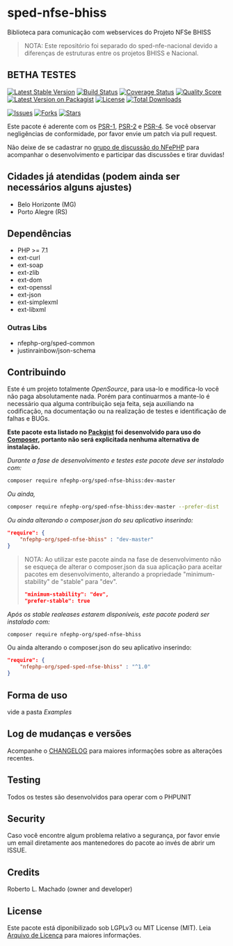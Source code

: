 # sped-nfse-bhiss

Biblioteca para comunicação com webservices do Projeto NFSe BHISS

> NOTA: Este repositório foi separado do sped-nfe-nacional devido a diferenças de estruturas entre os projetos BHISS e Nacional.

## BETHA TESTES

[![Latest Stable Version][ico-stable]][link-packagist]
[![Build Status][ico-travis]][link-travis]
[![Coverage Status][ico-scrutinizer]][link-scrutinizer]
[![Quality Score][ico-code-quality]][link-code-quality]
[![Latest Version on Packagist][ico-version]][link-packagist]
[![License][ico-license]][link-packagist]
[![Total Downloads][ico-downloads]][link-downloads]

[![Issues][ico-issues]][link-issues]
[![Forks][ico-forks]][link-forks]
[![Stars][ico-stars]][link-stars]

Este pacote é aderente com os [PSR-1], [PSR-2] e [PSR-4]. Se você observar negligências de conformidade, por favor envie um patch via pull request.

[PSR-1]: https://github.com/php-fig/fig-standards/blob/master/accepted/PSR-1-basic-coding-standard.md
[PSR-2]: https://github.com/php-fig/fig-standards/blob/master/accepted/PSR-2-coding-style-guide.md
[PSR-4]: https://github.com/php-fig/fig-standards/blob/master/accepted/PSR-4-autoloader.md

Não deixe de se cadastrar no [grupo de discussão do NFePHP](http://groups.google.com/group/nfephp) para acompanhar o desenvolvimento e participar das discussões e tirar duvidas!


## Cidades já atendidas (podem ainda ser necessários alguns ajustes)

- Belo Horizonte (MG)
- Porto Alegre (RS)

## Dependências

- PHP >= 7.1
- ext-curl
- ext-soap
- ext-zlib
- ext-dom
- ext-openssl
- ext-json
- ext-simplexml
- ext-libxml

### Outras Libs

- nfephp-org/sped-common
- justinrainbow/json-schema

## Contribuindo
Este é um projeto totalmente *OpenSource*, para usa-lo e modifica-lo você não paga absolutamente nada. Porém para continuarmos a mante-lo é necessário qua alguma contribuição seja feita, seja auxiliando na codificação, na documentação ou na realização de testes e identificação de falhas e BUGs.

**Este pacote esta listado no [Packgist](https://packagist.org/) foi desenvolvido para uso do [Composer](https://getcomposer.org/), portanto não será explicitada nenhuma alternativa de instalação.**

*Durante a fase de desenvolvimento e testes este pacote deve ser instalado com:*
```bash
composer require nfephp-org/sped-nfse-bhiss:dev-master
```

*Ou ainda,*
```bash
composer require nfephp-org/sped-nfse-bhiss:dev-master --prefer-dist
```

*Ou ainda alterando o composer.json do seu aplicativo inserindo:*
```json
"require": {
    "nfephp-org/sped-nfse-bhiss" : "dev-master"
}
```

> NOTA: Ao utilizar este pacote ainda na fase de desenvolvimento não se esqueça de alterar o composer.json da sua aplicação para aceitar pacotes em desenvolvimento, alterando a propriedade "minimum-stability" de "stable" para "dev".
> ```json
> "minimum-stability": "dev",
> "prefer-stable": true
> ```

*Após os stable realeases estarem disponíveis, este pacote poderá ser instalado com:*
```bash
composer require nfephp-org/sped-nfse-bhiss
```
Ou ainda alterando o composer.json do seu aplicativo inserindo:
```json
"require": {
    "nfephp-org/sped-sped-nfse-bhiss" : "^1.0"
}
```

## Forma de uso
vide a pasta *Examples*

## Log de mudanças e versões
Acompanhe o [CHANGELOG](CHANGELOG.md) para maiores informações sobre as alterações recentes.

## Testing

Todos os testes são desenvolvidos para operar com o PHPUNIT

## Security

Caso você encontre algum problema relativo a segurança, por favor envie um email diretamente aos mantenedores do pacote ao invés de abrir um ISSUE.

## Credits

Roberto L. Machado (owner and developer)

## License

Este pacote está diponibilizado sob LGPLv3 ou MIT License (MIT). Leia  [Arquivo de Licença](LICENSE.md) para maiores informações.


[ico-stable]: https://poser.pugx.org/nfephp-org/sped-nfse-bhiss/version
[ico-stars]: https://img.shields.io/github/stars/nfephp-org/sped-nfse-bhiss.svg?style=flat-square
[ico-forks]: https://img.shields.io/github/forks/nfephp-org/sped-nfse-bhiss.svg?style=flat-square
[ico-issues]: https://img.shields.io/github/issues/nfephp-org/sped-nfse-bhiss.svg?style=flat-square
[ico-travis]: https://img.shields.io/travis/nfephp-org/sped-nfse-bhiss/master.svg?style=flat-square
[ico-scrutinizer]: https://img.shields.io/scrutinizer/coverage/g/nfephp-org/sped-nfse-bhiss.svg?style=flat-square
[ico-code-quality]: https://img.shields.io/scrutinizer/g/nfephp-org/sped-nfse-bhiss.svg?style=flat-square
[ico-downloads]: https://img.shields.io/packagist/dt/nfephp-org/sped-nfse-bhiss.svg?style=flat-square
[ico-version]: https://img.shields.io/packagist/v/nfephp-org/sped-nfse-bhiss.svg?style=flat-square
[ico-license]: https://poser.pugx.org/nfephp-org/nfephp/license.svg?style=flat-square
[ico-gitter]: https://img.shields.io/badge/GITTER-4%20users%20online-green.svg?style=flat-square

[link-packagist]: https://packagist.org/packages/nfephp-org/sped-nfse-bhiss
[link-travis]: https://travis-ci.org/nfephp-org/sped-nfse-bhiss
[link-scrutinizer]: https://scrutinizer-ci.com/g/nfephp-org/sped-nfse-bhiss/code-structure
[link-code-quality]: https://scrutinizer-ci.com/g/nfephp-org/sped-nfse-bhiss
[link-downloads]: https://packagist.org/packages/nfephp-org/sped-nfse-bhiss
[link-author]: https://github.com/nfephp-org
[link-issues]: https://github.com/nfephp-org/sped-nfse-bhiss/issues
[link-forks]: https://github.com/nfephp-org/sped-nfse-bhiss/network
[link-stars]: https://github.com/nfephp-org/sped-nfse-bhiss/stargazers
